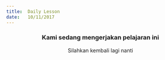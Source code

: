 ```yaml
---
title:  Daily Lesson
date:   10/11/2017
---
```


### <center>Kami sedang mengerjakan pelajaran ini</center>
<center>Silahkan kembali lagi nanti</center>
